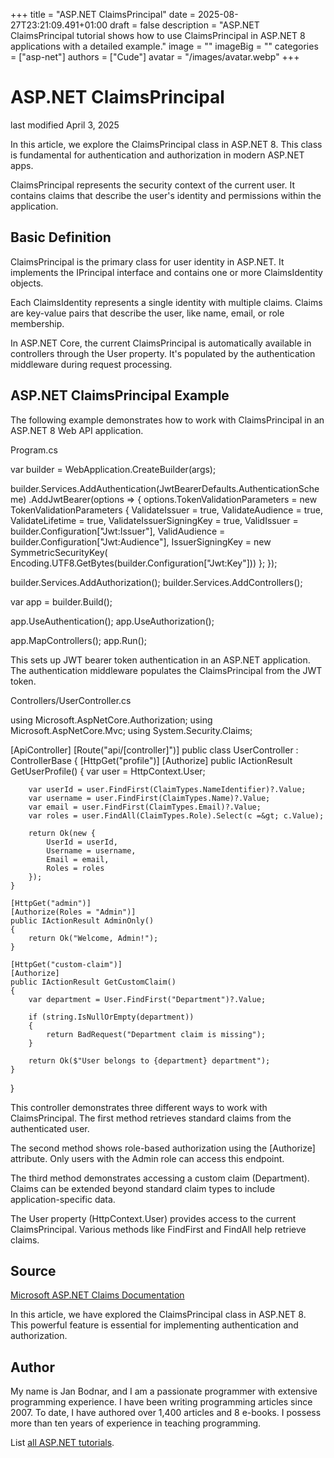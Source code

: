 +++
title = "ASP.NET ClaimsPrincipal"
date = 2025-08-27T23:21:09.491+01:00
draft = false
description = "ASP.NET ClaimsPrincipal tutorial shows how to use ClaimsPrincipal in ASP.NET 8 applications with a detailed example."
image = ""
imageBig = ""
categories = ["asp-net"]
authors = ["Cude"]
avatar = "/images/avatar.webp"
+++

# ASP.NET ClaimsPrincipal

last modified April 3, 2025

In this article, we explore the ClaimsPrincipal class in ASP.NET 8. This class
is fundamental for authentication and authorization in modern ASP.NET apps.

ClaimsPrincipal represents the security context of the current user. It contains
claims that describe the user's identity and permissions within the application.

## Basic Definition

ClaimsPrincipal is the primary class for user identity in ASP.NET. It implements
the IPrincipal interface and contains one or more ClaimsIdentity objects.

Each ClaimsIdentity represents a single identity with multiple claims. Claims are
key-value pairs that describe the user, like name, email, or role membership.

In ASP.NET Core, the current ClaimsPrincipal is automatically available in
controllers through the User property. It's populated by the authentication
middleware during request processing.

## ASP.NET ClaimsPrincipal Example

The following example demonstrates how to work with ClaimsPrincipal in an ASP.NET
8 Web API application.

Program.cs
  

var builder = WebApplication.CreateBuilder(args);

builder.Services.AddAuthentication(JwtBearerDefaults.AuthenticationScheme)
    .AddJwtBearer(options =&gt;
    {
        options.TokenValidationParameters = new TokenValidationParameters
        {
            ValidateIssuer = true,
            ValidateAudience = true,
            ValidateLifetime = true,
            ValidateIssuerSigningKey = true,
            ValidIssuer = builder.Configuration["Jwt:Issuer"],
            ValidAudience = builder.Configuration["Jwt:Audience"],
            IssuerSigningKey = new SymmetricSecurityKey(
                Encoding.UTF8.GetBytes(builder.Configuration["Jwt:Key"]))
        };
    });

builder.Services.AddAuthorization();
builder.Services.AddControllers();

var app = builder.Build();

app.UseAuthentication();
app.UseAuthorization();

app.MapControllers();
app.Run();

This sets up JWT bearer token authentication in an ASP.NET application. The
authentication middleware populates the ClaimsPrincipal from the JWT token.

Controllers/UserController.cs
  

using Microsoft.AspNetCore.Authorization;
using Microsoft.AspNetCore.Mvc;
using System.Security.Claims;

[ApiController]
[Route("api/[controller]")]
public class UserController : ControllerBase
{
    [HttpGet("profile")]
    [Authorize]
    public IActionResult GetUserProfile()
    {
        var user = HttpContext.User;
        
        var userId = user.FindFirst(ClaimTypes.NameIdentifier)?.Value;
        var username = user.FindFirst(ClaimTypes.Name)?.Value;
        var email = user.FindFirst(ClaimTypes.Email)?.Value;
        var roles = user.FindAll(ClaimTypes.Role).Select(c =&gt; c.Value);
        
        return Ok(new {
            UserId = userId,
            Username = username,
            Email = email,
            Roles = roles
        });
    }

    [HttpGet("admin")]
    [Authorize(Roles = "Admin")]
    public IActionResult AdminOnly()
    {
        return Ok("Welcome, Admin!");
    }

    [HttpGet("custom-claim")]
    [Authorize]
    public IActionResult GetCustomClaim()
    {
        var department = User.FindFirst("Department")?.Value;
        
        if (string.IsNullOrEmpty(department))
        {
            return BadRequest("Department claim is missing");
        }
        
        return Ok($"User belongs to {department} department");
    }
}

This controller demonstrates three different ways to work with ClaimsPrincipal.
The first method retrieves standard claims from the authenticated user.

The second method shows role-based authorization using the [Authorize] attribute.
Only users with the Admin role can access this endpoint.

The third method demonstrates accessing a custom claim (Department). Claims can
be extended beyond standard claim types to include application-specific data.

The User property (HttpContext.User) provides access to the current
ClaimsPrincipal. Various methods like FindFirst and FindAll help retrieve claims.

## Source

[Microsoft ASP.NET Claims Documentation](https://learn.microsoft.com/en-us/aspnet/core/security/authorization/claims?view=aspnetcore-8.0)

In this article, we have explored the ClaimsPrincipal class in ASP.NET 8. This
powerful feature is essential for implementing authentication and authorization.

## Author

My name is Jan Bodnar, and I am a passionate programmer with extensive
programming experience. I have been writing programming articles since 2007.
To date, I have authored over 1,400 articles and 8 e-books. I possess more
than ten years of experience in teaching programming.

List [all ASP.NET tutorials](/all/#asp-net).